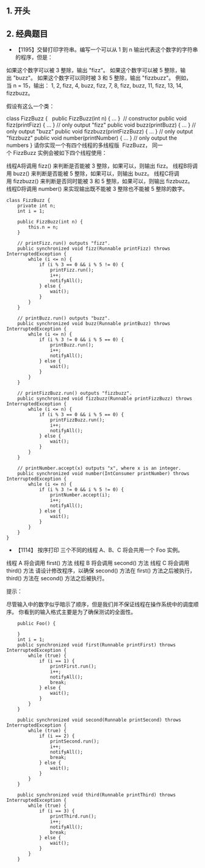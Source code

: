 ## 1. 开头
## 2. 经典题目

 * 【1195】交替打印字符串。编写一个可以从 1 到 n 输出代表这个数字的字符串的程序，但是：

如果这个数字可以被 3 整除，输出 "fizz"。
如果这个数字可以被 5 整除，输出 "buzz"。
如果这个数字可以同时被 3 和 5 整除，输出 "fizzbuzz"。
例如，当 n = 15，输出： 1, 2, fizz, 4, buzz, fizz, 7, 8, fizz, buzz, 11, fizz, 13, 14, fizzbuzz。

假设有这么一个类：

class FizzBuzz {
  public FizzBuzz(int n) { ... }               // constructor
  public void fizz(printFizz) { ... }          // only output "fizz"
  public void buzz(printBuzz) { ... }          // only output "buzz"
  public void fizzbuzz(printFizzBuzz) { ... }  // only output "fizzbuzz"
  public void number(printNumber) { ... }      // only output the numbers
}
请你实现一个有四个线程的多线程版  FizzBuzz， 同一个 FizzBuzz 实例会被如下四个线程使用：

线程A将调用 fizz() 来判断是否能被 3 整除，如果可以，则输出 fizz。
线程B将调用 buzz() 来判断是否能被 5 整除，如果可以，则输出 buzz。
线程C将调用 fizzbuzz() 来判断是否同时能被 3 和 5 整除，如果可以，则输出 fizzbuzz。
线程D将调用 number() 来实现输出既不能被 3 整除也不能被 5 整除的数字。
```
class FizzBuzz {
    private int n;
    int i = 1;

    public FizzBuzz(int n) {
        this.n = n;
    }

    // printFizz.run() outputs "fizz".
    public synchronized void fizz(Runnable printFizz) throws InterruptedException {
        while (i <= n) {
            if (i % 3 == 0 && i % 5 != 0) {
                printFizz.run();
                i++;
                notifyAll();
            } else {
                wait();
            }
        }
    }

    // printBuzz.run() outputs "buzz".
    public synchronized void buzz(Runnable printBuzz) throws InterruptedException {
        while (i <= n) {
            if (i % 3 != 0 && i % 5 == 0) {
                printBuzz.run();
                i++;
                notifyAll();
            } else {
                wait();
            }
        }
    }

    // printFizzBuzz.run() outputs "fizzbuzz".
    public synchronized void fizzbuzz(Runnable printFizzBuzz) throws InterruptedException {
        while (i <= n) {
            if (i % 3 == 0 && i % 5 == 0) {
                printFizzBuzz.run();
                i++;
                notifyAll();
            } else {
                wait();
            }
        }
    }

    // printNumber.accept(x) outputs "x", where x is an integer.
    public synchronized void number(IntConsumer printNumber) throws InterruptedException {
        while (i <= n) {
            if (i % 3 != 0 && i % 5 != 0) {
                printNumber.accept(i);
                i++;
                notifyAll();
            } else {
                wait();
            }
        }
    }
}
```
* 【1114】 按序打印
三个不同的线程 A、B、C 将会共用一个 Foo 实例。

线程 A 将会调用 first() 方法
线程 B 将会调用 second() 方法
线程 C 将会调用 third() 方法
请设计修改程序，以确保 second() 方法在 first() 方法之后被执行，third() 方法在 second() 方法之后被执行。

提示：

尽管输入中的数字似乎暗示了顺序，但是我们并不保证线程在操作系统中的调度顺序。
你看到的输入格式主要是为了确保测试的全面性。
```
    public Foo() {
        
    }
    int i = 1;
    public synchronized void first(Runnable printFirst) throws InterruptedException {
        while (true) {
            if (i == 1) {
                printFirst.run();
                i++;
                notifyAll();
                break;
            } else {
                wait();
            }
        }
    }

    public synchronized void second(Runnable printSecond) throws InterruptedException {
        while (true) {
            if (i == 2) {
                printSecond.run();
                i++;
                notifyAll();
                break;
            } else {
                wait();
            }
        }
    }

    public synchronized void third(Runnable printThird) throws InterruptedException {
        while (true) {
            if (i == 3) {
                printThird.run();
                i++;
                notifyAll();
                break;
            } else {
                wait();
            }
        }
    }
```